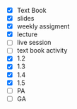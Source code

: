 - [X] Text Book
- [X] slides
- [X] weekly assigment
- [X] lecture
- [ ] live session
- [ ] text book activity
- [X] 1.2
- [X] 1.3
- [X] 1.4
- [X] 1.5
- [ ] PA
- [ ] GA
